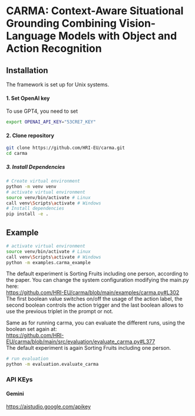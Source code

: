 # CARMA: Context-Aware Situational Grounding Combining Vision-Language Models with Object and Action Recognition

## Installation

The framework is set up for Unix systems.

#### 1. Set OpenAI key
To use GPT4, you need to set
```bash
export OPENAI_API_KEY="53CRE7_KEY"
```

#### 2. Clone repository
```bash
git clone https://github.com/HRI-EU/carma.git
cd carma
```

##### 3. Install Dependencies

```bash
# Create virtual environment
python -m venv venv
# activate virtual environment
source venv/bin/activate # Linux
call venv\Scripts\activate # Windows
# Install dependencies
pip install -e .
```

## Example

```bash
# activate virtual environment
source venv/bin/activate # Linux
call venv\Scripts\activate # Windows
python -m examples.carma_example
```
The default experiment is Sorting Fruits including one person, according to the paper.
You can change the system configuration modifying the main.py here: \
https://github.com/HRI-EU/carma/blob/main/examples/carma.py#L302 \
The first boolean value switches on/off the usage of the action label, the second boolean controls the action trigger and 
the last boolean allows to use the previous triplet in the prompt or not.

Same as for running carma, you can evaluate the different runs, using the boolean set again at: \
https://github.com/HRI-EU/carma/blob/main/src/evaluation/evaluate_carma.py#L377 \
The default experiment is again Sorting Fruits including one person.

``` bash
# run evaluation
python -m evaluation.evaluate_carma
```

### API KEys
#### Gemini

https://aistudio.google.com/apikey

